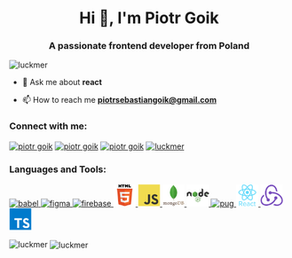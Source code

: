 <h1 align="center">Hi 👋, I'm Piotr Goik</h1>
<h3 align="center">A passionate frontend developer from Poland</h3>

<p align="left"> <img src="https://komarev.com/ghpvc/?username=luckmer&label=Profile%20views&color=0e75b6&style=flat" alt="luckmer" /> </p>

- 💬 Ask me about **react**

- 📫 How to reach me **piotrsebastiangoik@gmail.com**

<h3 align="left">Connect with me:</h3>
<p align="left">
<a href="https://linkedin.com/in/piotr goik" target="blank"><img align="center" src="https://cdn.jsdelivr.net/npm/simple-icons@3.0.1/icons/linkedin.svg" alt="piotr goik" height="30" width="40" /></a>
<a href="https://fb.com/piotr goik" target="blank"><img align="center" src="https://cdn.jsdelivr.net/npm/simple-icons@3.0.1/icons/facebook.svg" alt="piotr goik" height="30" width="40" /></a>
<a href="https://www.behance.net/piotr goik" target="blank"><img align="center" src="https://cdn.jsdelivr.net/npm/simple-icons@3.0.1/icons/behance.svg" alt="piotr goik" height="30" width="40" /></a>
<a href="https://www.leetcode.com/luckmer" target="blank"><img align="center" src="https://cdn.jsdelivr.net/npm/simple-icons@3.0.1/icons/leetcode.svg" alt="luckmer" height="30" width="40" /></a>
</p>

<h3 align="left">Languages and Tools:</h3>
<p align="left"> <a href="https://babeljs.io/" target="_blank"> <img src="https://www.vectorlogo.zone/logos/babeljs/babeljs-icon.svg" alt="babel" width="40" height="40"/> </a> <a href="https://www.figma.com/" target="_blank"> <img src="https://www.vectorlogo.zone/logos/figma/figma-icon.svg" alt="figma" width="40" height="40"/> </a> <a href="https://firebase.google.com/" target="_blank"> <img src="https://www.vectorlogo.zone/logos/firebase/firebase-icon.svg" alt="firebase" width="40" height="40"/> </a> <a href="https://www.w3.org/html/" target="_blank"> <img src="https://raw.githubusercontent.com/devicons/devicon/master/icons/html5/html5-original-wordmark.svg" alt="html5" width="40" height="40"/> </a> <a href="https://developer.mozilla.org/en-US/docs/Web/JavaScript" target="_blank"> <img src="https://raw.githubusercontent.com/devicons/devicon/master/icons/javascript/javascript-original.svg" alt="javascript" width="40" height="40"/> </a> <a href="https://www.mongodb.com/" target="_blank"> <img src="https://raw.githubusercontent.com/devicons/devicon/master/icons/mongodb/mongodb-original-wordmark.svg" alt="mongodb" width="40" height="40"/> </a> <a href="https://nodejs.org" target="_blank"> <img src="https://raw.githubusercontent.com/devicons/devicon/master/icons/nodejs/nodejs-original-wordmark.svg" alt="nodejs" width="40" height="40"/> </a> <a href="https://pugjs.org" target="_blank"> <img src="https://cdn.worldvectorlogo.com/logos/pug.svg" alt="pug" width="200" height="40"/> </a> <a href="https://reactjs.org/" target="_blank"> <img src="https://raw.githubusercontent.com/devicons/devicon/master/icons/react/react-original-wordmark.svg" alt="react" width="40" height="40"/> </a> <a href="https://redux.js.org" target="_blank"> <img src="https://raw.githubusercontent.com/devicons/devicon/master/icons/redux/redux-original.svg" alt="redux" width="40" height="40"/> </a> <a href="https://www.typescriptlang.org/" target="_blank"> <img src="https://raw.githubusercontent.com/devicons/devicon/master/icons/typescript/typescript-original.svg" alt="typescript" width="40" height="40"/> </a> </p>

<p><img align="left" src="https://github-readme-stats.vercel.app/api/top-langs?username=luckmer&show_icons=true&locale=en&layout=compact" alt="luckmer" /></p>

<p>&nbsp;<img align="center" src="https://github-readme-stats.vercel.app/api?username=luckmer&show_icons=true&locale=en" alt="luckmer" /></p>
